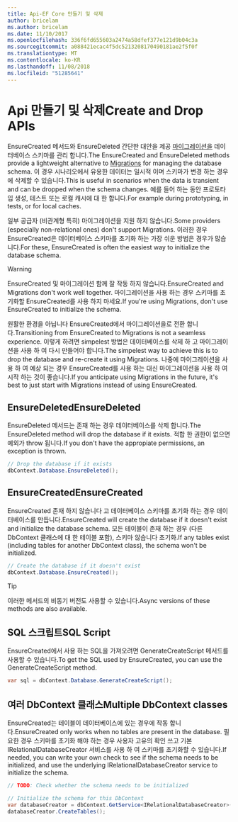 ```yaml
---
title: Api-EF Core 만들기 및 삭제
author: bricelam
ms.author: bricelam
ms.date: 11/10/2017
ms.openlocfilehash: 336f6fd655603a2474a58dfef377e121d9b04c3a
ms.sourcegitcommit: a088421ecac4f5dc5213208170490181ae2f5f0f
ms.translationtype: MT
ms.contentlocale: ko-KR
ms.lasthandoff: 11/08/2018
ms.locfileid: "51285641"
---
```

# <a name="create-and-drop-apis"></a><span data-ttu-id="0fe73-102">Api 만들기 및 삭제</span><span class="sxs-lookup"><span data-stu-id="0fe73-102">Create and Drop APIs</span></span>

<span data-ttu-id="0fe73-103">EnsureCreated 메서드와 EnsureDeleted 간단한 대안을 제공 [마이그레이션을](migrations/index.md) 데이터베이스 스키마를 관리 합니다.</span><span class="sxs-lookup"><span data-stu-id="0fe73-103">The EnsureCreated and EnsureDeleted methods provide a lightweight alternative to [Migrations](migrations/index.md) for managing the database schema.</span></span> <span data-ttu-id="0fe73-104">이 경우 시나리오에서 유용한 데이터는 일시적 이며 스키마가 변경 하는 경우에 삭제할 수 있습니다.</span><span class="sxs-lookup"><span data-stu-id="0fe73-104">This is useful in scenarios when the data is transient and can be dropped when the schema changes.</span></span> <span data-ttu-id="0fe73-105">예를 들어 하는 동안 프로토타입 생성, 테스트 또는 로컬 캐시에 대 한 합니다.</span><span class="sxs-lookup"><span data-stu-id="0fe73-105">For example during prototyping, in tests, or for local caches.</span></span>

<span data-ttu-id="0fe73-106">일부 공급자 (비관계형 특히) 마이그레이션을 지원 하지 않습니다.</span><span class="sxs-lookup"><span data-stu-id="0fe73-106">Some providers (especially non-relational ones) don't support Migrations.</span></span> <span data-ttu-id="0fe73-107">이러한 경우 EnsureCreated은 데이터베이스 스키마를 초기화 하는 가장 쉬운 방법은 경우가 많습니다.</span><span class="sxs-lookup"><span data-stu-id="0fe73-107">For these, EnsureCreated is often the easiest way to initialize the database schema.</span></span>

> [!WARNING]
> <span data-ttu-id="0fe73-108">EnsureCreated 및 마이그레이션 함께 잘 작동 하지 않습니다.</span><span class="sxs-lookup"><span data-stu-id="0fe73-108">EnsureCreated and Migrations don't work well together.</span></span> <span data-ttu-id="0fe73-109">마이그레이션을 사용 하는 경우 스키마를 초기화할 EnsureCreated를 사용 하지 마세요.</span><span class="sxs-lookup"><span data-stu-id="0fe73-109">If you're using Migrations, don't use EnsureCreated to initialize the schema.</span></span>

<span data-ttu-id="0fe73-110">원활한 환경을 아닙니다 EnsureCreated에서 마이그레이션을로 전환 합니다.</span><span class="sxs-lookup"><span data-stu-id="0fe73-110">Transitioning from EnsureCreated to Migrations is not a seamless experience.</span></span> <span data-ttu-id="0fe73-111">이렇게 하려면 simpelest 방법은 데이터베이스를 삭제 하 고 마이그레이션을 사용 하 여 다시 만들어야 합니다.</span><span class="sxs-lookup"><span data-stu-id="0fe73-111">The simpelest way to achieve this is to drop the database and re-create it using Migrations.</span></span> <span data-ttu-id="0fe73-112">나중에 마이그레이션을 사용 하 여 예상 되는 경우 EnsureCreated를 사용 하는 대신 마이그레이션을 사용 하 여 시작 하는 것이 좋습니다.</span><span class="sxs-lookup"><span data-stu-id="0fe73-112">If you anticipate using Migrations in the future, it's best to just start with Migrations instead of using EnsureCreated.</span></span>

## <a name="ensuredeleted"></a><span data-ttu-id="0fe73-113">EnsureDeleted</span><span class="sxs-lookup"><span data-stu-id="0fe73-113">EnsureDeleted</span></span>

<span data-ttu-id="0fe73-114">EnsureDeleted 메서드는 존재 하는 경우 데이터베이스를 삭제 합니다.</span><span class="sxs-lookup"><span data-stu-id="0fe73-114">The EnsureDeleted method will drop the database if it exists.</span></span> <span data-ttu-id="0fe73-115">적합 한 권한이 없으면 예외가 throw 됩니다.</span><span class="sxs-lookup"><span data-stu-id="0fe73-115">If you don't have the appropiate permissions, an exception is thrown.</span></span>

``` csharp
// Drop the database if it exists
dbContext.Database.EnsureDeleted();
```

## <a name="ensurecreated"></a><span data-ttu-id="0fe73-116">EnsureCreated</span><span class="sxs-lookup"><span data-stu-id="0fe73-116">EnsureCreated</span></span>

<span data-ttu-id="0fe73-117">EnsureCreated 존재 하지 않습니다 고 데이터베이스 스키마를 초기화 하는 경우 데이터베이스를 만듭니다.</span><span class="sxs-lookup"><span data-stu-id="0fe73-117">EnsureCreated will create the database if it doesn't exist and initialize the database schema.</span></span> <span data-ttu-id="0fe73-118">모든 테이블이 존재 하는 경우 (다른 DbContext 클래스에 대 한 테이블 포함), 스키마 않습니다 초기화.</span><span class="sxs-lookup"><span data-stu-id="0fe73-118">If any tables exist (including tables for another DbContext class), the schema won't be initialized.</span></span>

``` csharp
// Create the database if it doesn't exist
dbContext.Database.EnsureCreated();
```

> [!TIP]
> <span data-ttu-id="0fe73-119">이러한 메서드의 비동기 버전도 사용할 수 있습니다.</span><span class="sxs-lookup"><span data-stu-id="0fe73-119">Async versions of these methods are also available.</span></span>

## <a name="sql-script"></a><span data-ttu-id="0fe73-120">SQL 스크립트</span><span class="sxs-lookup"><span data-stu-id="0fe73-120">SQL Script</span></span>

<span data-ttu-id="0fe73-121">EnsureCreated에서 사용 하는 SQL을 가져오려면 GenerateCreateScript 메서드를 사용할 수 있습니다.</span><span class="sxs-lookup"><span data-stu-id="0fe73-121">To get the SQL used by EnsureCreated, you can use the GenerateCreateScript method.</span></span>

``` csharp
var sql = dbContext.Database.GenerateCreateScript();
```

## <a name="multiple-dbcontext-classes"></a><span data-ttu-id="0fe73-122">여러 DbContext 클래스</span><span class="sxs-lookup"><span data-stu-id="0fe73-122">Multiple DbContext classes</span></span>

<span data-ttu-id="0fe73-123">EnsureCreated는 테이블이 데이터베이스에 있는 경우에 작동 합니다.</span><span class="sxs-lookup"><span data-stu-id="0fe73-123">EnsureCreated only works when no tables are present in the database.</span></span> <span data-ttu-id="0fe73-124">필요한 경우 스키마를 초기화 해야 하는 경우 사용자 고유의 확인 쓰고 기본 IRelationalDatabaseCreator 서비스를 사용 하 여 스키마를 초기화할 수 있습니다.</span><span class="sxs-lookup"><span data-stu-id="0fe73-124">If needed, you can write your own check to see if the schema needs to be initialized, and use the underlying IRelationalDatabaseCreator service to initialize the schema.</span></span>

``` csharp
// TODO: Check whether the schema needs to be initialized

// Initialize the schema for this DbContext
var databaseCreator = dbContext.GetService<IRelationalDatabaseCreator>();
databaseCreator.CreateTables();
```
